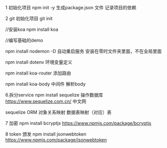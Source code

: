 1 初始化项目
npm init -y 
生成package.json 文件
 记录项目的依赖

2 git 初始化项目
 git init 


//安装koa
 npm install koa

//编写基础的demo 



npm install nodemon  -D  自动重启服务  安装在零时文件夹里面，不在全局里面

npm install  dotenv  环境变量定义

npm  install koa-router  添加路由

npm install koa-body    中间件 解析body 

6.拆分service 
npm install sequelize  操作数据库
https://www.sequelize.com.cn/  中文网

 sequelize  ORM  对象关系映射
 数据表映射（对应）表


7 加密
 npm install bcryptjs
https://www.npmjs.com/package/bcryptjs

 8 token 颁发
  npm install jsonwebtoken
  https://www.npmjs.com/package/jsonwebtoken